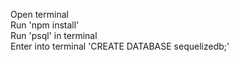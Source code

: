 Open terminal  
Run 'npm install'  
Run 'psql' in terminal  
Enter into terminal 'CREATE DATABASE sequelizedb;'  
